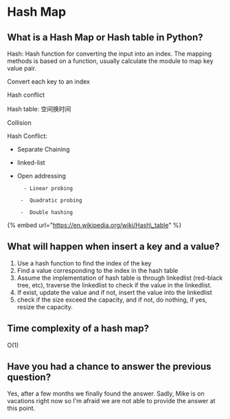 # Hash Map

## What is a Hash Map or Hash table in Python? 

Hash: Hash function for converting the input into an index. The mapping methods is based on a function, usually calculate the module to map key value pair. 

Convert each key to an index 

Hash conflict 

Hash table: 空间换时间

Collision 

Hash Conflict: 

* Separate Chaining 
* linked-list 
* Open addressing  

        - Linear probing 

       -  Quadratic probing 

       -  Double hashing 

{% embed url="https://en.wikipedia.org/wiki/Hash\_table" %}

## What will happen when insert a key and a value?

1. Use a hash function to find the index of the key 
2. Find a value corresponding to the index in the hash table 
3. Assume the implementation of hash table is through linkedlist \(red-black tree, etc\), traverse the linkedlist to check if the value in the linkedlist.
4. If exist, update the value and if not,  insert the value into the linkedlist 
5. check if the size exceed the capacity, and if not, do nothing, if yes, resize the capacity. 

## Time complexity of a hash map?

O\(1\)

## Have you had a chance to answer the previous question?

Yes, after a few months we finally found the answer. Sadly, Mike is on vacations right now so I'm afraid we are not able to provide the answer at this point.



